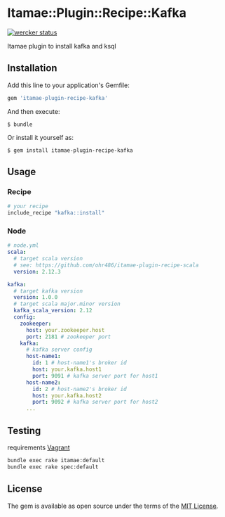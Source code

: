 # Itamae::Plugin::Recipe::Kafka

[![wercker status](https://app.wercker.com/status/d16fa27024405f7773d708eda82e5f61/m/master "wercker status")](https://app.wercker.com/project/byKey/d16fa27024405f7773d708eda82e5f61)

Itamae plugin to install kafka and ksql

## Installation

Add this line to your application's Gemfile:

```ruby
gem 'itamae-plugin-recipe-kafka'
```

And then execute:

    $ bundle

Or install it yourself as:

    $ gem install itamae-plugin-recipe-kafka

## Usage

### Recipe

```ruby
# your recipe
include_recipe "kafka::install"
```

### Node

```yaml
# node.yml
scala:
  # target scala version
  # see: https://github.com/ohr486/itamae-plugin-recipe-scala
  version: 2.12.3

kafka:
  # target kafka version
  version: 1.0.0
  # target scala major.minor version
  kafka_scala_version: 2.12
  config:
    zookeeper:
      host: your.zookeeper.host
      port: 2181 # zookeeper port
    kafka:
      # kafka server config
      host-name1:
        id: 1 # host-name1's broker id
        host: your.kafka.host1
        port: 9091 # kafka server port for host1
      host-name2:
        id: 2 # host-name2's broker id
        host: your.kafka.host2
        port: 9092 # kafka server port for host2
      ...
```

## Testing

requirements [Vagrant](https://www.vagrantup.com/)

```sh
bundle exec rake itamae:default
bundle exec rake spec:default
```

## License

The gem is available as open source under the terms of the [MIT License](http://opensource.org/licenses/MIT).
